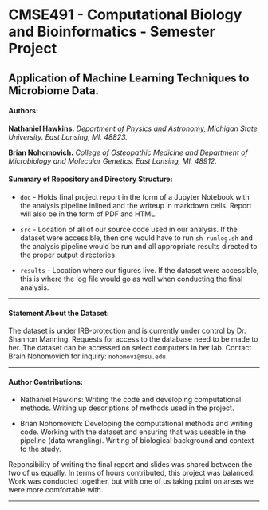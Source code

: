 # CMSE491 - Computational Biology and Bioinformatics - Semester Project

## Application of Machine Learning Techniques to Microbiome Data.

#### Authors:  
 
**Nathaniel Hawkins.** *Department of Physics and Astronomy, Michigan State University. East Lansing, MI. 48823.*

**Brian Nohomovich.** *College of Osteopathic Medicine and Department of Microbiology and Molecular Genetics. East Lansing, MI. 48912.*

#### Summary of Repository and Directory Structure:  
 
* `doc` - Holds final project report in the form of a Jupyter Notebook with the analysis pipeline inlined and the writeup in markdown cells. Report will also be in the form of PDF and HTML.

* `src` - Location of all of our source code used in our analysis. If the dataset were accessible, then one would have to run `sh runlog.sh` and the analysis pipeline would be run and all appropriate results directed to the proper output directories.

* `results` - Location where our figures live. If the dataset were accessible, this is where the log file would go as well when conducting the final analysis.


---

#### Statement About the Dataset:

The dataset is under IRB-protection and is currently under control by Dr. Shannon Manning. Requests for access to the database need to be made to her. The dataset can be accessed on select computers in her lab. Contact Brain Nohomovich for inquiry: `nohomovi@msu.edu`

---

#### Author Contributions:   

+ Nathaniel Hawkins: Writing the code and developing computational methods. Writing up descriptions of methods used in the project. 

+ Brian Nohomovich: Developing the computational methods and writing code. Working with the dataset and ensuring that was useable in the pipeline (data wrangling). Writing of biological background and context to the study.

Reponsibility of writing the final report and slides was shared between the two of us equally. In terms of hours contributed, this project was balanced. Work was conducted together, but with one of us taking point on areas we were more comfortable with. 

---

